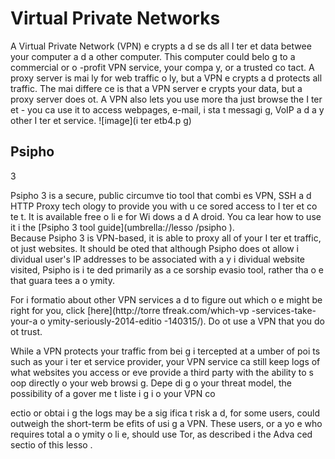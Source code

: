 [Title]: # (Virtual Private Networks)
[Order]: # (8)

# Virtual Private Networks

A Virtual Private Network (VPN) e
crypts a
d se
ds all I
ter
et data betwee
 your computer a
d a
other computer. This computer could belo
g to a commercial or 
o
-profit VPN service, your compa
y, or a trusted co
tact. A proxy server is mai
ly for web traffic o
ly, but a VPN e
crypts a
d protects all traffic. The mai
 differe
ce is that a VPN server e
crypts your data, but a proxy server does 
ot. A VPN also lets you use more tha
 just browse the I
ter
et - you ca
 use it to access webpages, e-mail, i
sta
t messagi
g, VoIP a
d a
y other I
ter
et service. 
![image](i
ter
etb4.p
g)

## Psipho
3

Psipho
3 is a secure, public circumve
tio
 tool that combi
es VPN, SSH a
d HTTP Proxy tech
ology to provide you with u
ce
sored access to I
ter
et co
te
t. It is available free o
li
e for Wi
dows a
d A
droid. You ca
 lear
 how to use it i
 the [Psipho
3 tool guide](umbrella://lesso
/psipho
).  
Because Psipho
 3 is VPN-based, it is able to proxy all of your I
ter
et traffic, 
ot just websites. It should be 
oted that although Psipho
 does 
ot allow i
dividual user's IP addresses to be associated with a
y i
dividual website visited, Psipho
 is i
te
ded primarily as a ce
sorship evasio
 tool, rather tha
 o
e that guara
tees a
o
ymity.

For i
formatio
 about other VPN services a
d to figure out which o
e might be right for you, click [here](http://torre
tfreak.com/which-vp
-services-take-your-a
o
ymity-seriously-2014-editio
-140315/). Do 
ot use a VPN that you do 
ot trust.

While a VPN protects your traffic from bei
g i
tercepted at a 
umber of poi
ts such as your i
ter
et service provider, your VPN service ca
 still keep logs of what websites you access or eve
 provide a third party with the ability to s
oop directly o
 your web browsi
g. Depe
di
g o
 your threat model, the possibility of a gover
me
t liste
i
g i
 o
 your VPN co

ectio
 or obtai
i
g the logs may be a sig
ifica
t risk a
d, for some users, could outweigh the short-term be
efits of usi
g a VPN. These users, or a
yo
e who requires total a
o
ymity o
li
e, should use Tor, as described i
 the Adva
ced sectio
 of this lesso
.
